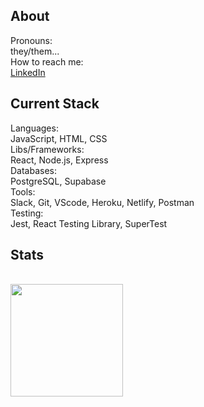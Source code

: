 
## About
Pronouns: <br/> they/them...
<br/> 
How to reach me: 
<br/> [LinkedIn](https://www.linkedin.com/in/k-schrattenholzer/) <br />

## Current Stack
Languages: <br/> JavaScript, HTML, CSS
<br/> 
Libs/Frameworks: <br/>  React, Node.js, Express
<br/> 
Databases: <br/>  PostgreSQL, Supabase
<br/> 
Tools: <br/>  Slack, Git, VScode, Heroku, Netlify, Postman
<br/> 
Testing: <br/>  Jest, React Testing Library, SuperTest
<br/> 


## Stats
<br/> 
<img height="180em" src="https://github-readme-stats.vercel.app/api?username=k-schrattenholzer&show_icons=true&hide_border=true&&count_private=true&include_all_commits=true" />
